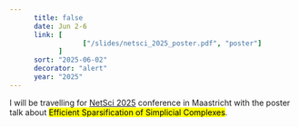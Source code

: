 ```yaml
---
      title: false 
      date: Jun 2-6
      link: [
                  ["/slides/netsci_2025_poster.pdf", "poster"]
            ]
      sort: "2025-06-02"
      decorator: "alert"
      year: "2025"
---
```

I will be travelling for [NetSci 2025](https://netsci2025.github.io) conference in Maastricht with the poster talk about <mark>Efficient Sparsification of Simplicial Complexes</mark>.